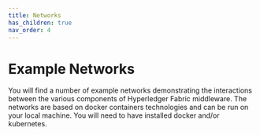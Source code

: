 ```yaml
---
title: Networks
has_children: true
nav_order: 4
---
```


# Example Networks

You will find a number of example networks demonstrating the interactions between the various components of Hyperledger Fabric middleware. The networks are based on docker containers technologies and can be run on your local machine. You will need to have installed docker and/or kubernetes.
